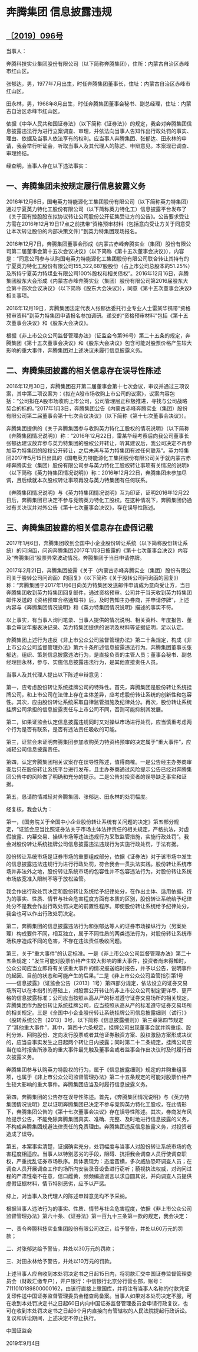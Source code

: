 # 奔腾集团 信息披露违规

## [〔2019〕096号](http://www.csrc.gov.cn/pub/zjhpublic/G00306212/201909/t20190912_361847.htm)

当事人：

奔腾科技实业集团股份有限公司（以下简称奔腾集团），住所：内蒙古自治区赤峰市红山区。

张郁达，男，1977年7月出生，时任奔腾集团董事长，住址：内蒙古自治区赤峰市红山区。

田永林，男，1968年8月出生，时任奔腾集团董事会秘书、副总经理，住址：内蒙古自治区赤峰市红山区。

依据《中华人民共和国证券法》（以下简称《证券法》）的规定，我会对奔腾集团信息披露违法行为进行立案调查、审理，并依法向当事人告知作出行政处罚的事实、理由、依据及当事人依法享有的权利。应当事人奔腾集团、张郁达、田永林的申请，我会举行听证会，听取当事人及其代理人的陈述、申辩意见。本案现已调查、审理终结。

经查明，当事人存在以下违法事实：

## 一、奔腾集团未按规定履行信息披露义务

2016年12月6日，国电英力特能源化工集团股份有限公司（以下简称英力特集团）通过宁夏英力特化工股份有限公司（以下简称英力特化工）信息披露平台发布了《关于国有控股股东拟协议转让公司股份公开征集受让方的公告》。公告要求受让方需在2016年12月19日17点之前携带“资格预审材料（包括意向受让方关于同意受让本次转让股份的内部决策文件）”到英力特集团现场报名。

2016年12月7日，奔腾集团董事会形成《内蒙古赤峰奔腾实业（集团）股份有限公司第二届董事会第十五次会议决议》（以下简称《第十五次董事会决议》），内容是：“同意公司参与认购国电英力特能源化工集团股份有限公司联合转让其持有的宁夏英力特化工股份有限公司155,322,687股股份（占上市公司总股本的51.25%）及所持宁夏英力特煤业有限公司100%股权和相关债权”。2016年12月16日，奔腾集团股东大会形成《内蒙古赤峰奔腾实业（集团）股份有限公司第2016届股东大会第十四次会议决议》（以下简称《股东大会决议》），同意《第十五次董事会决议》相关事项。

2016年12月19日，奔腾集团法定代表人张郁达委托行业专业人士雷某华携带“资格预审资料”到英力特集团申请报名参加调研。递交的“资格预审材料”包括《第十五次董事会决议》和《股东大会决议》。

根据《非上市公众公司监督管理办法》（证监会令第96号）第二十五条的规定，奔腾集团《第十五次董事会决议》和《股东大会决议》包含可能对股票价格产生较大影响的重大事件，奔腾集团对上述决议未履行信息披露义务。

## 二、奔腾集团披露的相关信息存在误导性陈述

2016年12月30日，奔腾集团召开第二届董事会第十七次会议，审议并通过三项议案，其中第二项议案为：《拟在A股市场收购上市公司的议案》，议案内容包括：“公司拟在A股市场收购上市公司，公司管理层正积极推进，寻找与公司战略契合的标的。”2017年1月3日，奔腾集团公告《内蒙古赤峰奔腾实业（集团）股份有限公司第二届董事会第十七次会议决议》（以下简称《第十七次董事会决议》）。

奔腾集团提供的《关于奔腾集团参与收购英力特化工股权的情况说明》（以下简称《奔腾集团情况说明》）称：“2016年12月22日，雷某华经考察后向我公司董事长张郁达建议放弃参与英力特集团的股权公开转让，听其建议后，我公司决定不再参加英力特集团的股权公开转让，之后未再与英力特集团有过任何联系”。英力特集团2017年5月15日出具的《国电英力特能源化工集团股份有限公司关于就内蒙古赤峰奔腾实业（集团）股份有限公司参与英力特化工股权转让事项有关情况的说明》（以下简称《英力特集团情况说明》）称：2016年12月22日，奔腾集团未参加尽调，且后续就本次股权转让事项再没与英力特集团有任何联系。

《奔腾集团情况说明》与《英力特集团情况说明》互为印证，证明2016年12月22日后，奔腾集团已决定不参与竞购英力特化工股权。在这种情况下，奔腾集团仍通过有关决议并对外公告《第十七次董事会决议》，存在误导性陈述。

## 三、奔腾集团披露的相关信息存在虚假记载

2017年1月6日，奔腾集团收到全国中小企业股份转让系统（以下简称股份转让系统）的问询函，问询奔腾集团2017年1月3日披露的《第十七次董事会决议》内容及“奔腾集团”股票异常波动情况。奔腾集团于当日申请停牌。

2017年2月21日，奔腾集团披露《关于〈内蒙古赤峰奔腾实业（集团）股份有限公司关于股转公司问询函〉的回复》（以下简称《关于股转公司问询函的回复》）称：“奔腾集团于2017年1月6日向英力特集团发送邮件申请成为意向受让方，当日奔腾集团收到英力特集团回复邮件，通过资格预审。公司并于当天收到英力特集团邮件发送的《资格预审合格通知书》后，及时告知主办券商，并申请停牌”，上述内容与《奔腾集团情况说明》和《英力特集团情况说明》描述的事实不符。

以上事实，有当事人询问笔录、当事人提供的情况说明、相关资料、年度报告、董事会审议年报表决记录、英力特集团提供的说明及材料等证据证明，足以认定。

奔腾集团上述行为违反《非上市公众公司监督管理办法》第二十条规定，构成《非上市公众公司监督管理办法》第六十条所述信息披露违法行为。奔腾集团董事长张郁达，组织、策划信息披露违法行为，是直接负责的主管人员；董事会秘书、副总经理田永林，参与、实施信息披露违法行为，是其他直接责任人员。

当事人及其代理人提出以下陈述申辩意见：

第一，应考虑股份转让系统挂牌公司的特殊性。首先，奔腾集团是股份转让系统挂牌公司，和上市公司在法律上存在主体差异，应考虑股份转让系统的创新性和包容性。其次，应由股份转让系统采取自律监管措施及纪律处分。再次，股份转让系统挂牌公司承担的信息披露责任与上市公司不同，否则可能抑制其发展。

第二，如果证监会认定信息披露违规同时又对操纵市场进行处罚，应当慎重考虑两个行为是否有联系，是否有违法责任吸收的可能。

第三，证监会未证明奔腾集团参加收购英力特资格预审的决定属于“重大事件”，应减轻公司信息披露责任。

第四，认定奔腾集团相关议案存在误导性陈述，值得商榷。一是公告经主办券商审查后只在股份转让系统平台进行发布，且主办券商通过风险提示公告已经对奔腾集团公告中的风险做了明确和充分的提示。二是公告对投资者的误导缺乏事实和证据。

第五，恳请酌情减轻对奔腾集团、张郁达、田永林的处罚幅度。

经复核，我会认为：

第一，《国务院关于全国中小企业股份转让系统有关问题的决定》第五部分规定，“证监会应当比照证券法关于市场主体法律责任的相关规定，严格执法，对虚假披露、内幕交易、操纵市场等违法违规行为采取监管措施，实施行政处罚”。我会对股份转让系统挂牌公司信息披露违法违规行为实施行政处罚，于法有据。

股份转让系统市场是证券市场的重要组成部分，依据《证券法》对于该市场中发生的信息披露违法违规行为进行行政处罚，符合我会一贯执法实践。股份转让系统市场并非法外之地，股份转让系统市场的包容性并不包容违法行为，对股份转让系统市场放宽准入限制不等于放松监管。

我会作出行政处罚决定和股份转让系统给予纪律处分，在作出主体、适用依据、行为的事实、性质、情节与社会危害程度方面有本质的区别，股份转让系统给予纪律处分不是我会作出行政处罚决定的前置性程序。即使股份转让系统给予纪律处分，我会也可以作出行政处罚决定。

第二，奔腾集团的信息披露违法行为和张郁达等人的证券市场操纵行为（另案处理）构成要件不同，相互独立，属于不同性质的两类违法行为，对股份转让系统市场秩序造成不同的危害，不存在违法责任吸收问题。

第三，关于“重大事件”的认定标准。一是《非上市公众公司监督管理办法》第二十五条规定：“发生可能对股票价格产生较大影响的重大事件，投资者尚未得知时，公众公司应当立即将有关该重大事件的情况报送临时报告，并予以公告，说明事件的起因、目前的状态和可能产生的后果。”二是《非上市公众公司监管指引第1号——信息披露》（证监会公告〔2013〕1号）第四部分规定，依法设立的证券交易场所可以在本指引的基础上，对股票公开转让的非上市公众公司制定更详尽、更严格的信息披露标准；公司应当按照从高从严的标准遵守证券交易场所的相关规定。奔腾集团作为股份转让系统挂牌公司，应当按照从高从严的标准遵守证券交易场所的相关规定。三是《全国中小企业股份转让系统挂牌公司信息披露细则（试行）》（股转系统公告〔2013〕3号，以下简称《信息披露细则》）第三章第四节规定了“其他重大事件”，其中，第四十六条规定，挂牌公司出现董事会就并购重组、股利分派、回购股份、定向发行股票或者其他证券融资方案、股权激励方案形成决议的，应当自事实发生之日起两个转让日内披露；同时第二十二条规定，挂牌公司应当在临时报告所涉及的重大事件最先触及董事会或者监事会作出决议时及时履行首次披露义务。

奔腾集团参与认购英力特股权的行为，属于《信息披露细则》规定的并购重组事项，也属于《非上市公众公司监督管理办法》第二十五条规定的可能对股票价格产生较大影响的重大事件。奔腾集团应当及时履行信息披露义务。

第四，奔腾集团的公告存在误导性陈述。首先，《奔腾集团情况说明》与《英力特集团情况说明》足以证明奔腾集团已决定不参与竞购英力特化工股权，在此情形下，奔腾集团公告的《第十七次董事会决议》存在误导性陈述。其次，券商发布风险提示公告，不能免除奔腾集团真实、准确、完整、及时地进行信息披露的义务，不构成奔腾集团规避法律责任的免责理由。奔腾集团违反信息披露义务，对投资者造成了误导。

第五，本案事实清楚，证据确实充分，处罚幅度与当事人对股份转让系统市场的危害程度相适应。当事人以特别恶劣的手段，阻碍、抗拒我会调查人员行使调查职权，严重扰乱证券市场秩序。具体表现为：态度蛮横，多次威胁恐吓调查人员；在调查人员开展调查工作的场所内安装录音设备进行窃听；藐视执法权威，对询问过程的严肃性毫不在意，信口雌黄，频频编造谎言以求自圆其说，并向调查人员提供虚假证据材料，情节特别恶劣，应予以严惩。

综上，对当事人及代理人的陈述申辩意见均不予采纳。

根据当事人违法行为的事实、性质、情节与社会危害程度，依据《非上市公众公司监督管理办法》第六十条、《证券法》第一百九十三条第一款的规定，我会决定：

一、责令奔腾科技实业集团股份有限公司改正，给予警告，并处以60万元的罚款；

二、对张郁达给予警告，并处以30万元的罚款；

三、对田永林给予警告，并处以10万元的罚款。

上述当事人应自收到本处罚决定书之日起15日内，将罚款汇交中国证券监督管理委员会（财政汇缴专户），开户银行：中信银行北京分行营业部，账号：7111010189800000162，由该行直接上缴国库，并将注有当事人名称的付款凭证复印件送中国证券监督管理委员会稽查局备案。当事人如果对本处罚决定不服，可在收到本处罚决定书之日起60日内向中国证券监督管理委员会申请行政复议，也可在收到本处罚决定书之日起6个月内直接向有管辖权的人民法院提起行政诉讼。复议和诉讼期间，上述决定不停止执行。

 

 

 

中国证监会      

2019年9月4日    

 